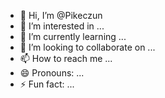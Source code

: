 - 👋 Hi, I’m @Pikeczun
- 👀 I’m interested in ...
- 🌱 I’m currently learning ...
- 💞️ I’m looking to collaborate on ...
- 📫 How to reach me ...
- 😄 Pronouns: ...
- ⚡ Fun fact: ...

<!---
Pikeczun/Pikeczun is a ✨ special ✨ repository because its `README.md` (this file) appears on your GitHub profile.
You can click the Preview link to take a look at your changes.
--->
